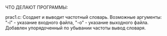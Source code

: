 ЧТО ДЕЛАЮТ ПРОГРАММЫ:

prac1.c:
	Создает и выводит частотный словарь.
	Возможные аргументы: "-i" - указание входного файла, "-o" - указание выходного файла.
	Добавлен упорядоченный по убывании частоты вывод словаря.
